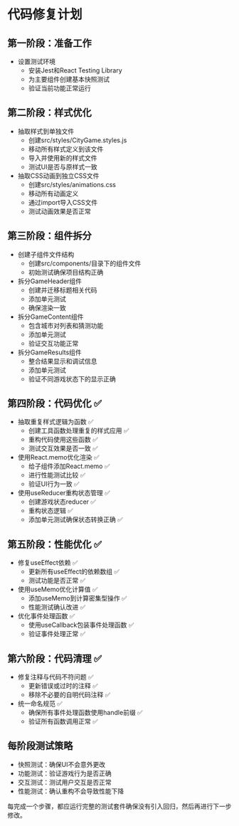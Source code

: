 # 代码修复计划

## 第一阶段：准备工作
- 设置测试环境
  - 安装Jest和React Testing Library
  - 为主要组件创建基本快照测试
  - 验证当前功能正常运行

## 第二阶段：样式优化
- 抽取样式到单独文件
  - 创建src/styles/CityGame.styles.js
  - 移动所有样式定义到该文件
  - 导入并使用新的样式文件
  - 测试UI是否与原样式一致
- 抽取CSS动画到独立CSS文件
  - 创建src/styles/animations.css
  - 移动所有动画定义
  - 通过import导入CSS文件
  - 测试动画效果是否正常

## 第三阶段：组件拆分
- 创建子组件文件结构
  - 创建src/components/目录下的组件文件
  - 初始测试确保项目结构正确
- 拆分GameHeader组件
  - 创建并迁移标题相关代码
  - 添加单元测试
  - 确保渲染一致
- 拆分GameContent组件
  - 包含城市对列表和猜测功能
  - 添加单元测试
  - 验证交互功能正常
- 拆分GameResults组件
  - 整合结果显示和调试信息
  - 添加单元测试
  - 验证不同游戏状态下的显示正确

## 第四阶段：代码优化 ✅
- 抽取重复样式逻辑为函数 ✅
  - 创建工具函数处理重复的样式应用 ✅
  - 重构代码使用这些函数 ✅
  - 测试交互效果是否一致 ✅
- 使用React.memo优化渲染 ✅
  - 给子组件添加React.memo ✅
  - 进行性能测试比较 ✅
  - 验证UI行为一致 ✅
- 使用useReducer重构状态管理 ✅
  - 创建游戏状态reducer ✅
  - 重构状态逻辑 ✅
  - 添加单元测试确保状态转换正确 ✅

## 第五阶段：性能优化 ✅
- 修复useEffect依赖 ✅
  - 更新所有useEffect的依赖数组 ✅
  - 测试功能是否正常 ✅
- 使用useMemo优化计算值 ✅
  - 添加useMemo到计算密集型操作 ✅
  - 性能测试确认改进 ✅
- 优化事件处理函数 ✅
  - 使用useCallback包装事件处理函数 ✅
  - 验证事件处理正常 ✅

## 第六阶段：代码清理 ✅
- 修复注释与代码不符问题 ✅
  - 更新错误或过时的注释 ✅
  - 移除不必要的自明代码注释 ✅
- 统一命名规范 ✅
  - 确保所有事件处理函数使用handle前缀 ✅
  - 验证所有函数调用正常 ✅

## 每阶段测试策略
- 快照测试：确保UI不会意外更改
- 功能测试：验证游戏行为是否正确
- 交互测试：测试用户交互是否正常
- 性能测试：确认重构不会导致性能下降

每完成一个步骤，都应运行完整的测试套件确保没有引入回归，然后再进行下一步修改。